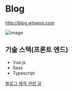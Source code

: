 # Blog

<http://blog.wlswoo.com>

![image](https://user-images.githubusercontent.com/49791336/78321799-e7f80200-75a7-11ea-891c-b576d050afdf.png)

## 기술 스택(프론트 엔드)
- Vue.js
- Sass
- Typescript

[블로그 제작 관련 글](http://blog.wlswoo.com/4)
